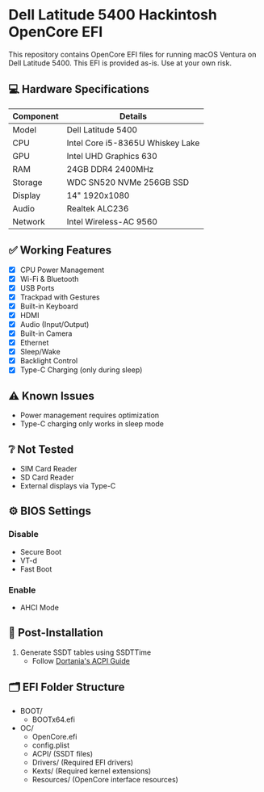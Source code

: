 # Dell Latitude 5400 Hackintosh OpenCore EFI

This repository contains OpenCore EFI files for running macOS Ventura on Dell Latitude 5400. This EFI is provided as-is. Use at your own risk.

## 💻 Hardware Specifications

| Component | Details |
|-----------|---------|
| Model | Dell Latitude 5400 |
| CPU | Intel Core i5-8365U Whiskey Lake |
| GPU | Intel UHD Graphics 630 |
| RAM | 24GB DDR4 2400MHz |
| Storage | WDC SN520 NVMe 256GB SSD |
| Display | 14" 1920x1080 |
| Audio | Realtek ALC236 |
| Network | Intel Wireless-AC 9560 |

## ✅ Working Features

- [x] CPU Power Management
- [x] Wi-Fi & Bluetooth
- [x] USB Ports
- [x] Trackpad with Gestures
- [x] Built-in Keyboard
- [x] HDMI
- [x] Audio (Input/Output)
- [x] Built-in Camera
- [x] Ethernet
- [x] Sleep/Wake
- [x] Backlight Control
- [x] Type-C Charging (only during sleep)

## ⚠️ Known Issues

- Power management requires optimization
- Type-C charging only works in sleep mode

## ❔ Not Tested

- SIM Card Reader
- SD Card Reader
- External displays via Type-C

## ⚙️ BIOS Settings

### Disable
- Secure Boot
- VT-d
- Fast Boot

### Enable
- AHCI Mode

## 📝 Post-Installation 

1. Generate SSDT tables using SSDTTime
   - Follow [Dortania's ACPI Guide](https://dortania.github.io/Getting-Started-With-ACPI/ssdt-methods/ssdt-easy.html)

## 🗂️ EFI Folder Structure

- BOOT/
  - BOOTx64.efi
- OC/
  - OpenCore.efi
  - config.plist
  - ACPI/ (SSDT files)
  - Drivers/ (Required EFI drivers)
  - Kexts/ (Required kernel extensions)
  - Resources/ (OpenCore interface resources)